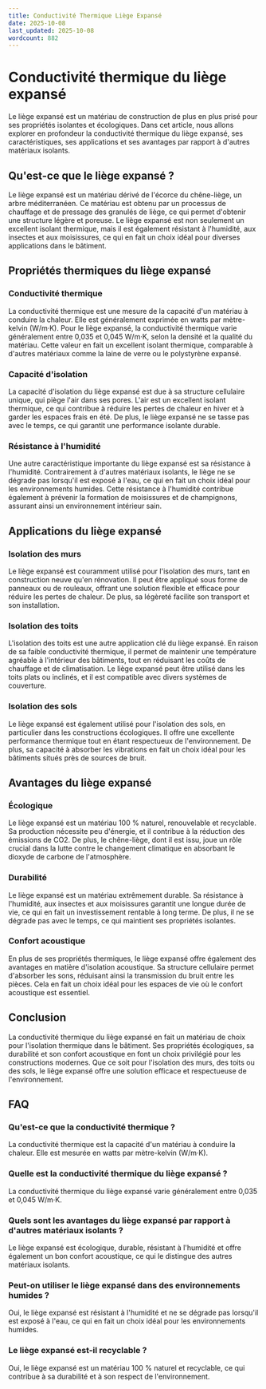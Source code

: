 ```yaml
---
title: Conductivité Thermique Liège Expansé
date: 2025-10-08
last_updated: 2025-10-08
wordcount: 882
---
```


# Conductivité thermique du liège expansé

Le liège expansé est un matériau de construction de plus en plus prisé pour ses propriétés isolantes et écologiques. Dans cet article, nous allons explorer en profondeur la conductivité thermique du liège expansé, ses caractéristiques, ses applications et ses avantages par rapport à d'autres matériaux isolants.

## Qu'est-ce que le liège expansé ?

Le liège expansé est un matériau dérivé de l'écorce du chêne-liège, un arbre méditerranéen. Ce matériau est obtenu par un processus de chauffage et de pressage des granulés de liège, ce qui permet d'obtenir une structure légère et poreuse. Le liège expansé est non seulement un excellent isolant thermique, mais il est également résistant à l'humidité, aux insectes et aux moisissures, ce qui en fait un choix idéal pour diverses applications dans le bâtiment.

## Propriétés thermiques du liège expansé

### Conductivité thermique

La conductivité thermique est une mesure de la capacité d'un matériau à conduire la chaleur. Elle est généralement exprimée en watts par mètre-kelvin (W/m·K). Pour le liège expansé, la conductivité thermique varie généralement entre 0,035 et 0,045 W/m·K, selon la densité et la qualité du matériau. Cette valeur en fait un excellent isolant thermique, comparable à d'autres matériaux comme la laine de verre ou le polystyrène expansé.

### Capacité d'isolation

La capacité d'isolation du liège expansé est due à sa structure cellulaire unique, qui piège l'air dans ses pores. L'air est un excellent isolant thermique, ce qui contribue à réduire les pertes de chaleur en hiver et à garder les espaces frais en été. De plus, le liège expansé ne se tasse pas avec le temps, ce qui garantit une performance isolante durable.

### Résistance à l'humidité

Une autre caractéristique importante du liège expansé est sa résistance à l'humidité. Contrairement à d'autres matériaux isolants, le liège ne se dégrade pas lorsqu'il est exposé à l'eau, ce qui en fait un choix idéal pour les environnements humides. Cette résistance à l'humidité contribue également à prévenir la formation de moisissures et de champignons, assurant ainsi un environnement intérieur sain.

## Applications du liège expansé

### Isolation des murs

Le liège expansé est couramment utilisé pour l'isolation des murs, tant en construction neuve qu'en rénovation. Il peut être appliqué sous forme de panneaux ou de rouleaux, offrant une solution flexible et efficace pour réduire les pertes de chaleur. De plus, sa légèreté facilite son transport et son installation.

### Isolation des toits

L'isolation des toits est une autre application clé du liège expansé. En raison de sa faible conductivité thermique, il permet de maintenir une température agréable à l'intérieur des bâtiments, tout en réduisant les coûts de chauffage et de climatisation. Le liège expansé peut être utilisé dans les toits plats ou inclinés, et il est compatible avec divers systèmes de couverture.

### Isolation des sols

Le liège expansé est également utilisé pour l'isolation des sols, en particulier dans les constructions écologiques. Il offre une excellente performance thermique tout en étant respectueux de l'environnement. De plus, sa capacité à absorber les vibrations en fait un choix idéal pour les bâtiments situés près de sources de bruit.

## Avantages du liège expansé

### Écologique

Le liège expansé est un matériau 100 % naturel, renouvelable et recyclable. Sa production nécessite peu d'énergie, et il contribue à la réduction des émissions de CO2. De plus, le chêne-liège, dont il est issu, joue un rôle crucial dans la lutte contre le changement climatique en absorbant le dioxyde de carbone de l'atmosphère.

### Durabilité

Le liège expansé est un matériau extrêmement durable. Sa résistance à l'humidité, aux insectes et aux moisissures garantit une longue durée de vie, ce qui en fait un investissement rentable à long terme. De plus, il ne se dégrade pas avec le temps, ce qui maintient ses propriétés isolantes.

### Confort acoustique

En plus de ses propriétés thermiques, le liège expansé offre également des avantages en matière d'isolation acoustique. Sa structure cellulaire permet d'absorber les sons, réduisant ainsi la transmission du bruit entre les pièces. Cela en fait un choix idéal pour les espaces de vie où le confort acoustique est essentiel.

## Conclusion

La conductivité thermique du liège expansé en fait un matériau de choix pour l'isolation thermique dans le bâtiment. Ses propriétés écologiques, sa durabilité et son confort acoustique en font un choix privilégié pour les constructions modernes. Que ce soit pour l'isolation des murs, des toits ou des sols, le liège expansé offre une solution efficace et respectueuse de l'environnement.

## FAQ

### Qu'est-ce que la conductivité thermique ?

La conductivité thermique est la capacité d'un matériau à conduire la chaleur. Elle est mesurée en watts par mètre-kelvin (W/m·K).

### Quelle est la conductivité thermique du liège expansé ?

La conductivité thermique du liège expansé varie généralement entre 0,035 et 0,045 W/m·K.

### Quels sont les avantages du liège expansé par rapport à d'autres matériaux isolants ?

Le liège expansé est écologique, durable, résistant à l'humidité et offre également un bon confort acoustique, ce qui le distingue des autres matériaux isolants.

### Peut-on utiliser le liège expansé dans des environnements humides ?

Oui, le liège expansé est résistant à l'humidité et ne se dégrade pas lorsqu'il est exposé à l'eau, ce qui en fait un choix idéal pour les environnements humides.

### Le liège expansé est-il recyclable ?

Oui, le liège expansé est un matériau 100 % naturel et recyclable, ce qui contribue à sa durabilité et à son respect de l'environnement.